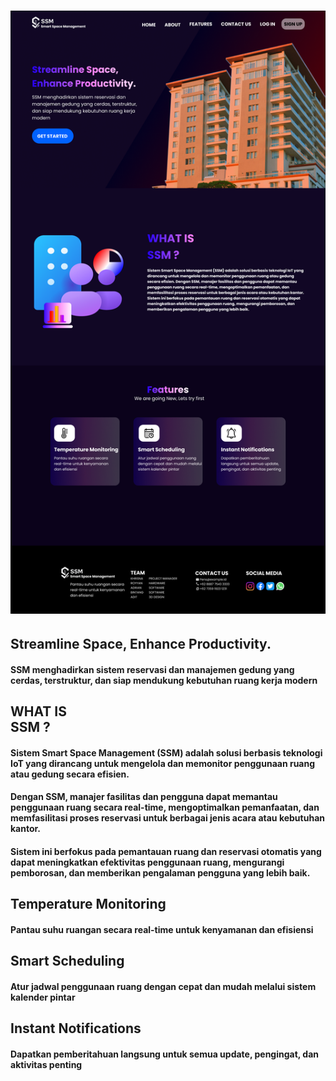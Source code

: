 # <img src="SSM.png">
## Streamline Space, Enhance Productivity.<br>

#### SSM menghadirkan sistem reservasi dan manajemen gedung yang cerdas, terstruktur, dan siap mendukung kebutuhan ruang kerja modern

## WHAT IS<br>SSM ?

#### Sistem Smart Space Management (SSM) adalah solusi berbasis teknologi IoT yang dirancang untuk mengelola dan memonitor penggunaan ruang atau gedung secara efisien.<br>
#### Dengan SSM, manajer fasilitas dan pengguna dapat memantau penggunaan ruang secara real-time, mengoptimalkan pemanfaatan, dan memfasilitasi proses reservasi untuk berbagai jenis acara atau kebutuhan kantor.<br>
#### Sistem ini berfokus pada pemantauan ruang dan reservasi otomatis yang dapat meningkatkan efektivitas penggunaan ruang, mengurangi pemborosan, dan memberikan pengalaman pengguna yang lebih baik.<br>

## Temperature Monitoring<br>
#### Pantau suhu ruangan secara real-time untuk kenyamanan dan efisiensi<br>

## Smart Scheduling<br>
#### Atur jadwal penggunaan ruang dengan cepat dan mudah melalui sistem kalender pintar<br>

## Instant Notifications<br>
#### Dapatkan pemberitahuan langsung untuk semua update, pengingat, dan aktivitas penting<br>
